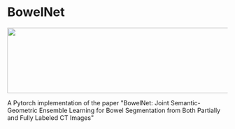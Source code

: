 # BowelNet




<img width="1500" height="150" src="https://github.com/runningcw/BowelNet/blob/master/bowel_fineseg/arch/segmentors.png"/>




A Pytorch implementation of the paper "BowelNet: Joint Semantic-Geometric Ensemble Learning for Bowel Segmentation from Both Partially and Fully Labeled CT Images"
